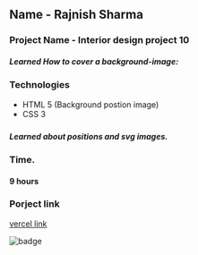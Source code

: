 ## Name - Rajnish Sharma 

### Project Name - Interior design project 10

#####  Learned How to cover a background-image:

### Technologies
- HTML 5 (Background postion image)
- CSS 3

###  
##### Learned about positions and svg images.

 

### Time.
#### 9 hours

### Porject link
[vercel link ](https://html-css-project10.vercel.app/)

![badge](https://img.shields.io/badge/HTML-CSS-blue)
